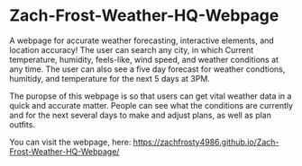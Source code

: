 # Zach-Frost-Weather-HQ-Webpage
A webpage for accurate weather forecasting, interactive elements, and location accuracy! The user can search any city, in which Current temperature, humidity, feels-like, wind speed, and weather conditions at any time. The user can also see a five day forecast for weather condtions, humitidy, and temperature for the next 5 days at 3PM. 

The puropse of this webpage is so that users can get vital weather data in a quick and accurate matter. People can see what the conditions are currently and for the next several days to make and adjust plans, as well as plan outfits. 

You can visit the webpage, here: https://zachfrosty4986.github.io/Zach-Frost-Weather-HQ-Webpage/

